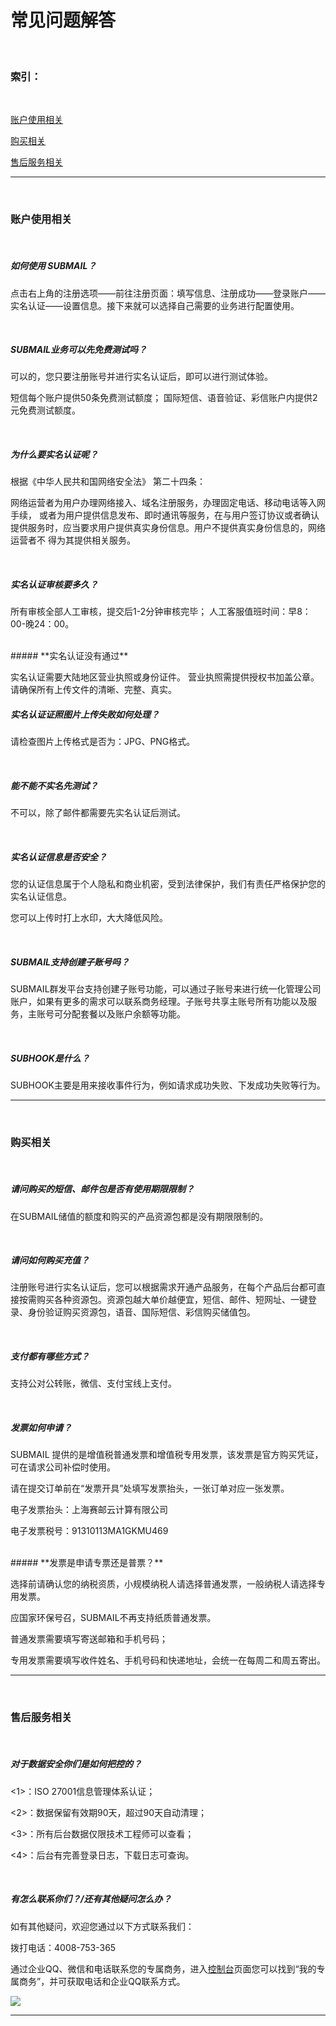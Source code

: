 # 常见问题解答

<br>

### **索引：**

<br>

<a href="#1">账户使用相关</a>

<a href="#2">购买相关</a>

<a href="#8">售后服务相关</a>


------

<br>

### **<a name="1">账户使用相关</a>**

<br>

##### **如何使用 SUBMAIL？**

点击右上角的注册选项——前往注册页面：填写信息、注册成功——登录账户——实名认证——设置信息。接下来就可以选择自己需要的业务进行配置使用。

<br>

##### **SUBMAIL业务可以先免费测试吗？**

可以的，您只要注册账号并进行实名认证后，即可以进行测试体验。

短信每个账户提供50条免费测试额度；
国际短信、语音验证、彩信账户内提供2元免费测试额度。

<br>

##### **为什么要实名认证呢？**

根据《中华人民共和国网络安全法》
第二十四条：

网络运营者为用户办理网络接入、域名注册服务，办理固定电话、移动电话等入网手续，
或者为用户提供信息发布、即时通讯等服务，在与用户签订协议或者确认提供服务时，应当要求用户提供真实身份信息。用户不提供真实身份信息的，网络运营者不
得为其提供相关服务。

<br>

##### **实名认证审核要多久？**

所有审核全部人工审核，提交后1-2分钟审核完毕；
人工客服值班时间：早8：00-晚24：00。

<br>
##### **实名认证没有通过**

实名认证需要大陆地区营业执照或身份证件。 
营业执照需提供授权书加盖公章。
请确保所有上传文件的清晰、完整、真实。
<br>


##### **实名认证证照图片上传失败如何处理？**

请检查图片上传格式是否为：JPG、PNG格式。

<br>

##### **能不能不实名先测试？**

不可以，除了邮件都需要先实名认证后测试。

<br>

##### **实名认证信息是否安全？**

您的认证信息属于个人隐私和商业机密，受到法律保护，我们有责任严格保护您的实名认证信息。

您可以上传时打上水印，大大降低风险。

<br>

##### **SUBMAIL支持创建子账号吗？**

SUBMAIL群发平台支持创建子账号功能，可以通过子账号来进行统一化管理公司账户，如果有更多的需求可以联系商务经理。子账号共享主账号所有功能以及服务，主账号可分配套餐以及账户余额等功能。

<br>

##### **SUBHOOK是什么？**

SUBHOOK主要是用来接收事件行为，例如请求成功失败、下发成功失败等行为。



------

<br>

### **<a name="2">购买相关</a>**

<br>

##### **请问购买的短信、邮件包是否有使用期限限制？**

在SUBMAIL储值的额度和购买的产品资源包都是没有期限限制的。


<br>

##### **请问如何购买充值？**

注册账号进行实名认证后，您可以根据需求开通产品服务，在每个产品后台都可直接按需购买各种资源包。资源包越大单价越便宜，短信、邮件、短网址、一键登录、身份验证购买资源包，语音、国际短信、彩信购买储值包。

<br>

##### **支付都有哪些方式？**

支持公对公转账，微信、支付宝线上支付。

<br>

##### **发票如何申请？**

SUBMAIL 提供的是增值税普通发票和增值税专用发票，该发票是官方购买凭证，可在请求公司补偿时使用。

请在提交订单前在“发票开具”处填写发票抬头，一张订单对应一张发票。 

电子发票抬头：上海赛邮云计算有限公司

电子发票税号：91310113MA1GKMU469

<br>
##### **发票是申请专票还是普票？**

选择前请确认您的纳税资质，小规模纳税人请选择普通发票，一般纳税人请选择专用发票。

应国家环保号召，SUBMAIL不再支持纸质普通发票。

普通发票需要填写寄送邮箱和手机号码；

专用发票需要填写收件姓名、手机号码和快递地址，会统一在每周二和周五寄出。


------
<br>

### **<a name="8">售后服务相关</a>**

  <br>

##### **对于数据安全你们是如何把控的？**

<1>：ISO 27001信息管理体系认证；

<2>：数据保留有效期90天，超过90天自动清理；

<3>：所有后台数据仅限技术工程师可以查看；

<4>：后台有完善登录日志，下载日志可查询。

  <br>

##### **有怎么联系你们？/还有其他疑问怎么办？**

如有其他疑问，欢迎您通过以下方式联系我们：

拨打电话：4008-753-365 

通过企业QQ、微信和电话联系您的专属商务，进入[控制台](https://www.mysubmail.com/console/welcome)页面您可以找到“我的专属商务”，并可获取电话和企业QQ联系方式。

![](https://libraries.mysubmail.com/public/99040a5a4bb73c0f8ab0495dae84a27f/images/499495be0071d2b6a4cacfe98a05767b.jpg)

------
